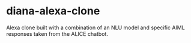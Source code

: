 # diana-alexa-clone
Alexa clone built with a combination of an NLU model and specific AIML responses taken from the ALICE chatbot.
